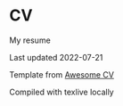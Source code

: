 # CV
My resume

Last updated 2022-07-21

Template from [Awesome CV](https://github.com/posquit0/Awesome-CV)

Compiled with texlive locally
